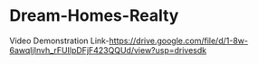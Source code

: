 # Dream-Homes-Realty

Video Demonstration Link-https://drive.google.com/file/d/1-8w-6awqIjInvh_rFUIlpDFjF423QQUd/view?usp=drivesdk
